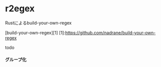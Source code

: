 # r2egex

Rustによるbuild-your-own-regex

[build-your-own-regex][1]
[1]:https://github.com/nadrane/build-your-own-regex

todo
#### グループ化
